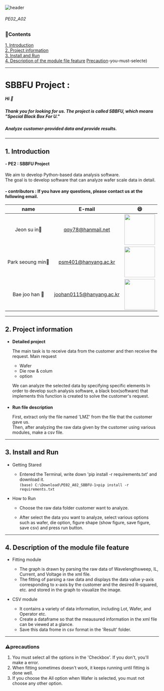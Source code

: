 ![header](https://capsule-render.vercel.app/api?type=wave&color=auto&height=200&section=header&text=SBBFU%20PROJECT&fontSize=50)

###### PE02_A02
### :pencil:Contents

[1. Introduction](#1-introduction)\
[2. Project information](#2-project-information)\
[3. Install and Run](#3-install-and-run)\
[4. Description of the module file feature](#4-description-of-the-module-file-feature)
[Precaution](#1)-you-must-selecte)

---

# SBBFU Project :
##### Hi :wave:
##### Thank you for looking for us. The project is called SBBFU, which means "Special Black Box For U."
##### Analyze customer-provided data and provide results.

---

## 1. Introduction
#### - PE2 : SBBFU Project
We aim to develop Python-based data analysis software. \
The goal is to develop software that can analyze wafer scale data in detail.

#### - contributors : If you have any questions, please contact us at the following email.

|name|E-mail|:smile:|
|:---:|:---:|:---:|
|Jeon su in:girl:|qqy78@hanmail.net|<img src = "https://user-images.githubusercontent.com/84078034/121825406-2aa98400-cced-11eb-82d7-3fbbb3cdff28.png" width = "100" height = "100">|
|Park seoung min:boy:|psm401@hanyang.ac.kr|<img src = "https://user-images.githubusercontent.com/84078034/121825519-e074d280-cced-11eb-8507-995dd571eaf4.png" width = "100" height = "100">|
|Bae joo han :boy:|joohan0115@hanyang.ac.kr|<img src = "https://user-images.githubusercontent.com/84078034/121825720-e7501500-ccee-11eb-9093-d83795514a94.png" width = "100" height = "100">|

---

## 2. Project information
 #### 
 + **Detailed project**
 
     The main task is to receive data from the customer and then receive the request.
     Main request 
     + Wafer
     + Die row & colum
     + option
 
   We can analyze the selected data by specifying specific elements
   In order to develop such analysis software, a black box(software) that implements this function is created to solve the customer's request.

 #### 
+ **Run file description**

   First, extract only the file named 'LMZ' from the file that the customer gave us.\
   Then, after analyzing the raw data given by the customer using various modules, make a csv file.

---

## 3. Install and Run

####
* Getting Stared
   + Entered the Terminal, write down 'pip install -r requirements.txt' and download it. \
``(base) C:\Download\PE02_A02_SBBFU-1>pip install -r requirements.txt``

* How to Run
  + Choose the raw data folder customer want to analyze.
   
  + After select the data you want to analyze, select various options such as wafer, die option, figure shape (show figure, save figure, save csv) and press run button.

---

## 4. Description of the module file feature

* Fitting module
   + The graph is drawn by parsing the raw data of Wavelengthsweep, IL, Current, and Voltage in the xml file.
   + The fitting of parsing a raw data and displays the data value y-axis corresponding to x-axis by the customer and the desired R-squared, etc. and stored in the graph to visualize the image.

* CSV module
  + It contains a variety of data information, including Lot, Wafer, and Operator etc.
  + Create a dataframe so that the meausured information in the xml file can be viewed at a glance.
  + Save this data frome in csv format in the 'Result' folder.
 
 ---

### :warning:precautions

 1) You must select all the options in the 'Checkbox'. If you don't, you'll make a error.
 2) When fitting sometimes doesn't work, it keeps running until fitting is done well.
 3) If you choose the All option when Wafer is selected, you must not choose any other option.
 
